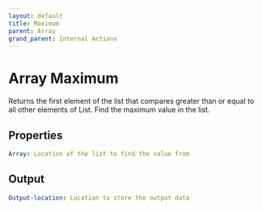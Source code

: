 ```yaml
---
layout: default
title: Maximum
parent: Array
grand_parent: Internal Actions
---
```

# Array Maximum
Returns the first element of the list that compares greater than or equal to all other elements of List. Find the maximum value in the list.

## Properties
```yaml
Array: Location of the list to find the value from
```

## Output
```yaml
Output-location: Location to store the output data
```
